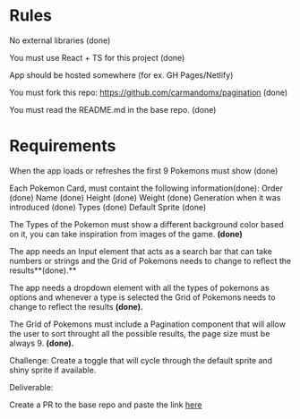 # Rules

No external libraries (done)

You must use React + TS for this project (done)

App should be hosted somewhere (for ex. GH Pages/Netlify)

You must fork this repo: https://github.com/carmandomx/pagination (done)

You must read the README.md in the base repo. (done)

# Requirements

When the app loads or refreshes the first 9 Pokemons must show (done)

Each Pokemon Card, must containt the following information(done):
    Order (done)
    Name (done)
    Height (done)
    Weight (done)
    Generation when it was introduced (done)
    Types (done)
    Default Sprite (done)

The Types of the Pokemon must show a different background color based on it, you can take inspiration from images of the game. **(done)**

The app needs an Input element that acts as a search bar that can take numbers or strings and the Grid of Pokemons needs to change to reflect the results**(done).**

The app needs a dropdown element with all the types of pokemons as options and whenever a type is selected the Grid of Pokemons needs to change to reflect the results **(done).**

The Grid of Pokemons must include a Pagination component that will allow the user to sort throught all the possible results, the page size must be always 9. **(done).**

Challenge: Create a toggle that will cycle through the default sprite and shiny sprite if available.

Deliverable:

Create a PR to the base repo and paste the link [here](https://braulioestrada-ksquare.github.io/pagination/)
